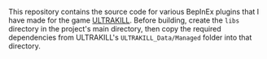 This repository contains the source code for various BepInEx plugins that I have made for the game [ULTRAKILL](http://devilmayquake.com/).
Before building, create the `libs` directory in the project's main directory, then copy the required dependencies from ULTRAKILL's `ULTRAKILL_Data/Managed` folder into that directory.